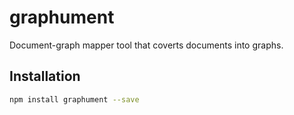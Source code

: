 graphument
==========

Document-graph mapper tool that coverts documents into graphs.


Installation
------------

```bash
npm install graphument --save
```

